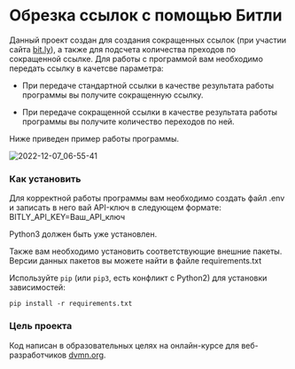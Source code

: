 # Обрезка ссылок с помощью Битли

Данный проект создан для создания сокращенных ссылок (при участии сайта [bit.ly](https://app.bitly.com)), а также для подсчета количества преходов по сокращенной ссылке.
Для работы с программой вам необходимо передать ссылку в качетсве параметра: 

* При передаче стандартной ссылки в качестве результата работы программы вы получите сокращенную ссылку.

* При передаче сокращенной ссылки в качестве результата работы программы вы получите количество переходов по ней.

Ниже приведен пример работы программы. 

![2022-12-07_06-55-41](https://user-images.githubusercontent.com/42433463/206076891-f38ee674-0290-4bd9-a1d8-d6ccb9279d68.png)


### Как установить

Для корректной работы программы вам необходимо создать файл .env и записать в него вай API-ключ в следующем формате: BITLY_API_KEY=Ваш_API_ключ

Python3 должен быть уже установлен. 

Также вам необходимо установить соответствующие внешние пакеты. Версии данных пакетов вы можете найти в файле requirements.txt

Используйте `pip` (или `pip3`, есть конфликт с Python2) для установки зависимостей:
```
pip install -r requirements.txt
```

### Цель проекта

Код написан в образовательных целях на онлайн-курсе для веб-разработчиков [dvmn.org](https://dvmn.org/).
